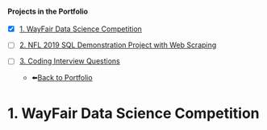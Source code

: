 #### Projects in the Portfolio
- [X] [1. WayFair Data Science Competition](https://github.com/Arcooo/Portfolio/WayFair%20Data%20Science%20Competition)

- [ ] [2. NFL 2019 SQL Demonstration Project with Web Scraping](https://github.com/Arcooo/Portfolio/NFL%202019%20SQL%20Demonstration%20Project%20with%20Web%20Scraping)

- [ ] [3. Coding Interview Questions](https://github.com/Arcooo/Portfolio/Coding%20Interview%20Questions)
  - :arrow_left:[Back to Portfolio](https://github.com/Arcooo/Portfolio)



# 1. WayFair Data Science Competition









